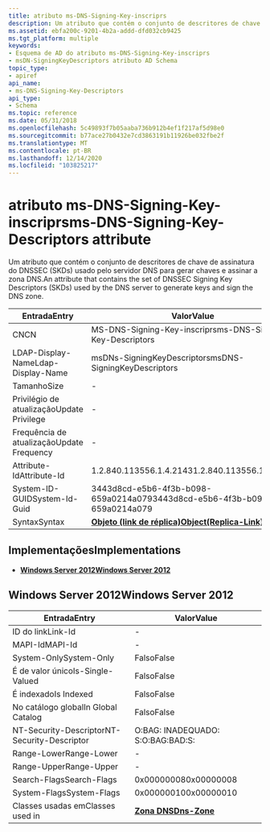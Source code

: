 ```yaml
---
title: atributo ms-DNS-Signing-Key-inscriprs
description: Um atributo que contém o conjunto de descritores de chave de assinatura do DNSSEC (SKDs) usado pelo servidor DNS para gerar chaves e assinar a zona DNS.
ms.assetid: ebfa200c-9201-4b2a-addd-dfd032cb9425
ms.tgt_platform: multiple
keywords:
- Esquema de AD do atributo ms-DNS-Signing-Key-inscriprs
- msDN-SigningKeyDescriptors atributo AD Schema
topic_type:
- apiref
api_name:
- ms-DNS-Signing-Key-Descriptors
api_type:
- Schema
ms.topic: reference
ms.date: 05/31/2018
ms.openlocfilehash: 5c49893f7b05aaba736b912b4ef1f217af5d98e0
ms.sourcegitcommit: b77ace27b0432e7cd3863191b11926be032fbe2f
ms.translationtype: MT
ms.contentlocale: pt-BR
ms.lasthandoff: 12/14/2020
ms.locfileid: "103825217"
---
```

# <a name="ms-dns-signing-key-descriptors-attribute"></a><span data-ttu-id="03eb0-105">atributo ms-DNS-Signing-Key-inscriprs</span><span class="sxs-lookup"><span data-stu-id="03eb0-105">ms-DNS-Signing-Key-Descriptors attribute</span></span>

<span data-ttu-id="03eb0-106">Um atributo que contém o conjunto de descritores de chave de assinatura do DNSSEC (SKDs) usado pelo servidor DNS para gerar chaves e assinar a zona DNS.</span><span class="sxs-lookup"><span data-stu-id="03eb0-106">An attribute that contains the set of DNSSEC Signing Key Descriptors (SKDs) used by the DNS server to generate keys and sign the DNS zone.</span></span>



| <span data-ttu-id="03eb0-107">Entrada</span><span class="sxs-lookup"><span data-stu-id="03eb0-107">Entry</span></span> | <span data-ttu-id="03eb0-108">Valor</span><span class="sxs-lookup"><span data-stu-id="03eb0-108">Value</span></span> |
|-------------------|-------------------------------------------------------|
| <span data-ttu-id="03eb0-109">CN</span><span class="sxs-lookup"><span data-stu-id="03eb0-109">CN</span></span>                | <span data-ttu-id="03eb0-110">MS-DNS-Signing-Key-inscriprs</span><span class="sxs-lookup"><span data-stu-id="03eb0-110">ms-DNS-Signing-Key-Descriptors</span></span>                        |
| <span data-ttu-id="03eb0-111">LDAP-Display-Name</span><span class="sxs-lookup"><span data-stu-id="03eb0-111">Ldap-Display-Name</span></span> | <span data-ttu-id="03eb0-112">msDNs-SigningKeyDescriptors</span><span class="sxs-lookup"><span data-stu-id="03eb0-112">msDNS-SigningKeyDescriptors</span></span>                           |
| <span data-ttu-id="03eb0-113">Tamanho</span><span class="sxs-lookup"><span data-stu-id="03eb0-113">Size</span></span>              | \-                                                    |
| <span data-ttu-id="03eb0-114">Privilégio de atualização</span><span class="sxs-lookup"><span data-stu-id="03eb0-114">Update Privilege</span></span>  | \-                                                    |
| <span data-ttu-id="03eb0-115">Frequência de atualização</span><span class="sxs-lookup"><span data-stu-id="03eb0-115">Update Frequency</span></span>  | \-                                                    |
| <span data-ttu-id="03eb0-116">Attribute-Id</span><span class="sxs-lookup"><span data-stu-id="03eb0-116">Attribute-Id</span></span>      | <span data-ttu-id="03eb0-117">1.2.840.113556.1.4.2143</span><span class="sxs-lookup"><span data-stu-id="03eb0-117">1.2.840.113556.1.4.2143</span></span>                               |
| <span data-ttu-id="03eb0-118">System-ID-GUID</span><span class="sxs-lookup"><span data-stu-id="03eb0-118">System-Id-Guid</span></span>    | <span data-ttu-id="03eb0-119">3443d8cd-e5b6-4f3b-b098-659a0214a079</span><span class="sxs-lookup"><span data-stu-id="03eb0-119">3443d8cd-e5b6-4f3b-b098-659a0214a079</span></span>                  |
| <span data-ttu-id="03eb0-120">Syntax</span><span class="sxs-lookup"><span data-stu-id="03eb0-120">Syntax</span></span>            | [<span data-ttu-id="03eb0-121">**Objeto (link de réplica)**</span><span class="sxs-lookup"><span data-stu-id="03eb0-121">**Object(Replica-Link)**</span></span>](s-object-replica-link.md) |



## <a name="implementations"></a><span data-ttu-id="03eb0-122">Implementações</span><span class="sxs-lookup"><span data-stu-id="03eb0-122">Implementations</span></span>

-   [<span data-ttu-id="03eb0-123">**Windows Server 2012**</span><span class="sxs-lookup"><span data-stu-id="03eb0-123">**Windows Server 2012**</span></span>](#windows-server-2012)

## <a name="windows-server-2012"></a><span data-ttu-id="03eb0-124">Windows Server 2012</span><span class="sxs-lookup"><span data-stu-id="03eb0-124">Windows Server 2012</span></span>



| <span data-ttu-id="03eb0-125">Entrada</span><span class="sxs-lookup"><span data-stu-id="03eb0-125">Entry</span></span> | <span data-ttu-id="03eb0-126">Valor</span><span class="sxs-lookup"><span data-stu-id="03eb0-126">Value</span></span> |
|------------------------|------------------------------------------|
| <span data-ttu-id="03eb0-127">ID do link</span><span class="sxs-lookup"><span data-stu-id="03eb0-127">Link-Id</span></span>                | \-                                       |
| <span data-ttu-id="03eb0-128">MAPI-Id</span><span class="sxs-lookup"><span data-stu-id="03eb0-128">MAPI-Id</span></span>                | \-                                       |
| <span data-ttu-id="03eb0-129">System-Only</span><span class="sxs-lookup"><span data-stu-id="03eb0-129">System-Only</span></span>            | <span data-ttu-id="03eb0-130">Falso</span><span class="sxs-lookup"><span data-stu-id="03eb0-130">False</span></span>                                    |
| <span data-ttu-id="03eb0-131">É de valor único</span><span class="sxs-lookup"><span data-stu-id="03eb0-131">Is-Single-Valued</span></span>       | <span data-ttu-id="03eb0-132">Falso</span><span class="sxs-lookup"><span data-stu-id="03eb0-132">False</span></span>                                    |
| <span data-ttu-id="03eb0-133">É indexado</span><span class="sxs-lookup"><span data-stu-id="03eb0-133">Is Indexed</span></span>             | <span data-ttu-id="03eb0-134">Falso</span><span class="sxs-lookup"><span data-stu-id="03eb0-134">False</span></span>                                    |
| <span data-ttu-id="03eb0-135">No catálogo global</span><span class="sxs-lookup"><span data-stu-id="03eb0-135">In Global Catalog</span></span>      | <span data-ttu-id="03eb0-136">Falso</span><span class="sxs-lookup"><span data-stu-id="03eb0-136">False</span></span>                                    |
| <span data-ttu-id="03eb0-137">NT-Security-Descriptor</span><span class="sxs-lookup"><span data-stu-id="03eb0-137">NT-Security-Descriptor</span></span> | <span data-ttu-id="03eb0-138">O:BAG: INADEQUADO: S:</span><span class="sxs-lookup"><span data-stu-id="03eb0-138">O:BAG:BAD:S:</span></span>                             |
| <span data-ttu-id="03eb0-139">Range-Lower</span><span class="sxs-lookup"><span data-stu-id="03eb0-139">Range-Lower</span></span>            | \-                                       |
| <span data-ttu-id="03eb0-140">Range-Upper</span><span class="sxs-lookup"><span data-stu-id="03eb0-140">Range-Upper</span></span>            | \-                                       |
| <span data-ttu-id="03eb0-141">Search-Flags</span><span class="sxs-lookup"><span data-stu-id="03eb0-141">Search-Flags</span></span>           | <span data-ttu-id="03eb0-142">0x00000008</span><span class="sxs-lookup"><span data-stu-id="03eb0-142">0x00000008</span></span>                               |
| <span data-ttu-id="03eb0-143">System-Flags</span><span class="sxs-lookup"><span data-stu-id="03eb0-143">System-Flags</span></span>           | <span data-ttu-id="03eb0-144">0x00000010</span><span class="sxs-lookup"><span data-stu-id="03eb0-144">0x00000010</span></span>                               |
| <span data-ttu-id="03eb0-145">Classes usadas em</span><span class="sxs-lookup"><span data-stu-id="03eb0-145">Classes used in</span></span>        | [<span data-ttu-id="03eb0-146">**Zona DNS**</span><span class="sxs-lookup"><span data-stu-id="03eb0-146">**Dns-Zone**</span></span>](c-dnszone.md)<br/> |



 

 






